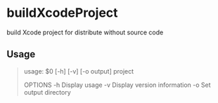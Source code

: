 buildXcodeProject
=================

build Xcode project for distribute without source code

Usage
-----------------
>usage: $0 [-h] [-v] [-o output] project
>
>OPTIONS
>   -h       Display usage
>   -v       Display version information
>   -o       Set output directory
